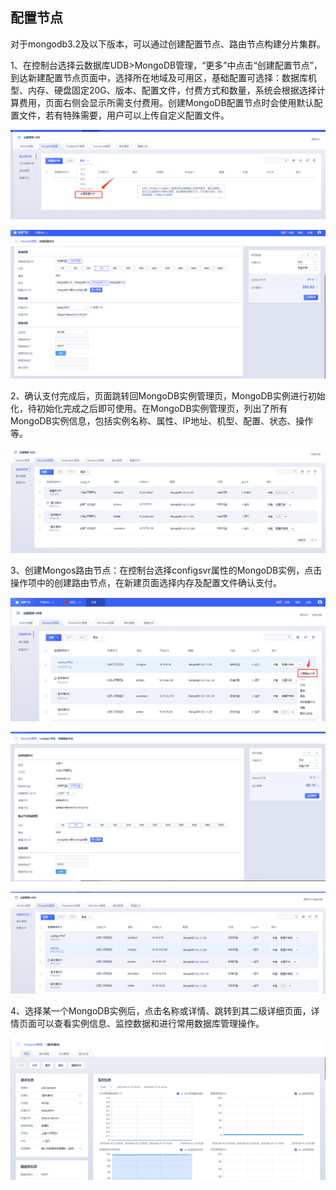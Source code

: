 

## 配置节点

对于mongodb3.2及以下版本，可以通过创建配置节点、路由节点构建分片集群。

1、在控制台选择云数据库UDB\>MongoDB管理，“更多”中点击“创建配置节点”，到达新建配置节点页面中，选择所在地域及可用区，基础配置可选择：数据库机型、内存、硬盘固定20G、版本、配置文件，付费方式和数量，系统会根据选择计算费用，页面右侧会显示所需支付费用。创建MongoDB配置节点时会使用默认配置文件，若有特殊需要，用户可以上传自定义配置文件。

![image](/images/config.png)

![image](/images/mongodbv406.png)

2、确认支付完成后，页面跳转回MongoDB实例管理页，MongoDB实例进行初始化，待初始化完成之后即可使用。在MongoDB实例管理页，列出了所有MongoDB实例信息，包括实例名称、属性、IP地址、机型、配置、状态、操作等。

![image](/images/mongodbv408.png)

3、创建Mongos路由节点：在控制台选择configsvr属性的MongoDB实例，点击操作项中的创建路由节点，在新建页面选择内存及配置文件确认支付。

![image](/images/mongodbv409.png)

![image](/images/mongodbv410.png)

![image](/images/mongodbv411.png)

4、选择某一个MongoDB实例后，点击名称或详情、跳转到其二级详细页面，详情页面可以查看实例信息、监控数据和进行常用数据库管理操作。

![image](/images/mongodbv404.png)
